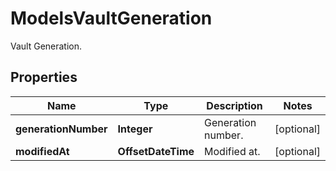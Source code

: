 

# ModelsVaultGeneration

Vault Generation.

## Properties

| Name | Type | Description | Notes |
|------------ | ------------- | ------------- | -------------|
|**generationNumber** | **Integer** | Generation number. |  [optional] |
|**modifiedAt** | **OffsetDateTime** | Modified at. |  [optional] |



